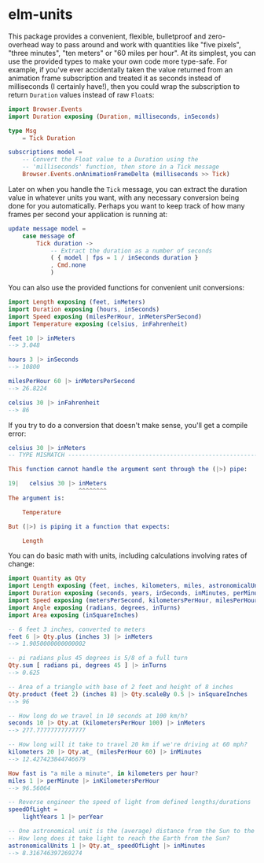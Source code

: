 # elm-units

This package provides a convenient, flexible, bulletproof and zero-overhead way
to pass around and work with quantities like "five pixels", "three minutes",
"ten meters" or "60 miles per hour". At its simplest, you can use the provided
types to make your own code more type-safe. For example, if you've ever
accidentally taken the value returned from an animation frame subscription and
treated it as seconds instead of milliseconds (I certainly have!), then you
could wrap the subscription to return `Duration` values instead of raw `Float`s:

```elm
import Browser.Events
import Duration exposing (Duration, milliseconds, inSeconds)

type Msg
    = Tick Duration

subscriptions model =
    -- Convert the Float value to a Duration using the
    -- 'milliseconds' function, then store in a Tick message
    Browser.Events.onAnimationFrameDelta (milliseconds >> Tick)
```

Later on when you handle the `Tick` message, you can extract the duration value
in whatever units you want, with any necessary conversion being done for you
automatically. Perhaps you want to keep track of how many frames per second your
application is running at:

```elm
update message model =
    case message of
        Tick duration ->
            -- Extract the duration as a number of seconds
            ( { model | fps = 1 / inSeconds duration }
            , Cmd.none
            )
```

You can also use the provided functions for convenient unit conversions:

```elm
import Length exposing (feet, inMeters)
import Duration exposing (hours, inSeconds)
import Speed exposing (milesPerHour, inMetersPerSecond)
import Temperature exposing (celsius, inFahrenheit)

feet 10 |> inMeters
--> 3.048

hours 3 |> inSeconds
--> 10800

milesPerHour 60 |> inMetersPerSecond
--> 26.8224

celsius 30 |> inFahrenheit
--> 86
```

If you try to do a conversion that doesn't make sense, you'll get a compile
error:

```elm
celsius 30 |> inMeters
-- TYPE MISMATCH ----------------------------------------------------------- elm

This function cannot handle the argument sent through the (|>) pipe:

19|   celsius 30 |> inMeters
                    ^^^^^^^^
The argument is:

    Temperature

But (|>) is piping it a function that expects:

    Length
```

You can do basic math with units, including calculations involving rates of
change:

```elm
import Quantity as Qty
import Length exposing (feet, inches, kilometers, miles, astronomicalUnits, lightYears, inMeters)
import Duration exposing (seconds, years, inSeconds, inMinutes, perMinute, perYear)
import Speed exposing (metersPerSecond, kilometersPerHour, milesPerHour, inMetersPerSecond, inKilometersPerHour)
import Angle exposing (radians, degrees, inTurns)
import Area exposing (inSquareInches)

-- 6 feet 3 inches, converted to meters
feet 6 |> Qty.plus (inches 3) |> inMeters
--> 1.9050000000000002

-- pi radians plus 45 degrees is 5/8 of a full turn
Qty.sum [ radians pi, degrees 45 ] |> inTurns
--> 0.625

-- Area of a triangle with base of 2 feet and height of 8 inches
Qty.product (feet 2) (inches 8) |> Qty.scaleBy 0.5 |> inSquareInches
--> 96

-- How long do we travel in 10 seconds at 100 km/h?
seconds 10 |> Qty.at (kilometersPerHour 100) |> inMeters
--> 277.77777777777777

-- How long will it take to travel 20 km if we're driving at 60 mph?
kilometers 20 |> Qty.at_ (milesPerHour 60) |> inMinutes
--> 12.427423844746679

How fast is "a mile a minute", in kilometers per hour?
miles 1 |> perMinute |> inKilometersPerHour
--> 96.56064

-- Reverse engineer the speed of light from defined lengths/durations
speedOfLight =
    lightYears 1 |> perYear

-- One astronomical unit is the (average) distance from the Sun to the Earth
-- How long does it take light to reach the Earth from the Sun?
astronomicalUnits 1 |> Qty.at_ speedOfLight |> inMinutes
--> 8.316746397269274
```
